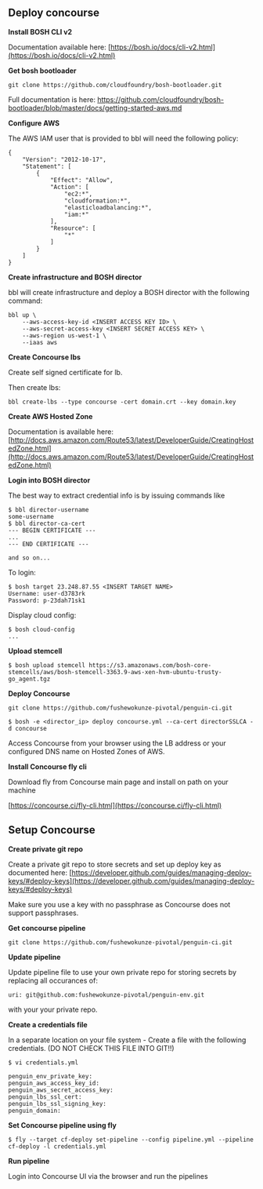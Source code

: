 ## Deploy concourse

**Install BOSH CLI v2**

Documentation available here: [https://bosh.io/docs/cli-v2.html](https://bosh.io/docs/cli-v2.html)

**Get bosh bootloader**

```
git clone https://github.com/cloudfoundry/bosh-bootloader.git
```
Full documentation is here: https://github.com/cloudfoundry/bosh-bootloader/blob/master/docs/getting-started-aws.md

**Configure AWS**

The AWS IAM user that is provided to bbl will need the following policy:

```
{
    "Version": "2012-10-17",
    "Statement": [
        {
            "Effect": "Allow",
            "Action": [
                "ec2:*",
                "cloudformation:*",
                "elasticloadbalancing:*",
                "iam:*"
            ],
            "Resource": [
                "*"
            ]
        }
    ]
}
```

**Create infrastructure and BOSH director**

bbl will create infrastructure and deploy a BOSH director with the following command:

```
bbl up \
    --aws-access-key-id <INSERT ACCESS KEY ID> \
    --aws-secret-access-key <INSERT SECRET ACCESS KEY> \
    --aws-region us-west-1 \
    --iaas aws
```

**Create Concourse lbs**

Create self signed certificate for lb.

Then create lbs:

```
bbl create-lbs --type concourse -cert domain.crt --key domain.key
```

**Create AWS Hosted Zone**

Documentation is available here: [http://docs.aws.amazon.com/Route53/latest/DeveloperGuide/CreatingHostedZone.html](http://docs.aws.amazon.com/Route53/latest/DeveloperGuide/CreatingHostedZone.html)

**Login into BOSH director**

The best way to extract credential info is by issuing commands like

```
$ bbl director-username
some-username
$ bbl director-ca-cert
--- BEGIN CERTIFICATE ---
...
--- END CERTIFICATE ---

and so on...
```

To login:

```
$ bosh target 23.248.87.55 <INSERT TARGET NAME>
Username: user-d3783rk
Password: p-23dah71sk1
```

Display cloud config:

```
$ bosh cloud-config
...
```

**Upload stemcell**

```
$ bosh upload stemcell https://s3.amazonaws.com/bosh-core-stemcells/aws/bosh-stemcell-3363.9-aws-xen-hvm-ubuntu-trusty-go_agent.tgz
```

**Deploy Concourse**

```
git clone https://github.com/fushewokunze-pivotal/penguin-ci.git

$ bosh -e <director_ip> deploy concourse.yml --ca-cert directorSSLCA -d concourse
```

Access Concourse from your browser using the LB address or your configured DNS name on Hosted Zones of AWS.

**Install Concourse fly cli**

Download fly from Concourse main page and install on path on your machine 

[https://concourse.ci/fly-cli.html](https://concourse.ci/fly-cli.html)

## Setup Concourse

**Create private git repo**

Create a private git repo to store secrets and set up deploy key as documented here: [https://developer.github.com/guides/managing-deploy-keys/#deploy-keys](https://developer.github.com/guides/managing-deploy-keys/#deploy-keys)

Make sure you use a key with no passphrase as Concourse does not support passphrases.

**Get concourse pipeline**

```
git clone https://github.com/fushewokunze-pivotal/penguin-ci.git
```

**Update pipeline**

Update pipeline file to use your own private repo for storing secrets by replacing all occurances of:

```
uri: git@github.com:fushewokunze-pivotal/penguin-env.git
```

with your your private repo.


**Create a credentials file**

In a separate location on your file system - Create a file with the following credentials. (DO NOT CHECK THIS FILE INTO GIT!!)

```
$ vi credentials.yml

penguin_env_private_key:
penguin_aws_access_key_id: 
penguin_aws_secret_access_key: 
penguin_lbs_ssl_cert:
penguin_lbs_ssl_signing_key:
penguin_domain:
```

**Set Concourse pipeline using fly**

```
$ fly --target cf-deploy set-pipeline --config pipeline.yml --pipeline cf-deploy -l credentials.yml
```
**Run pipeline**

Login into Concourse UI via the browser and run the pipelines

